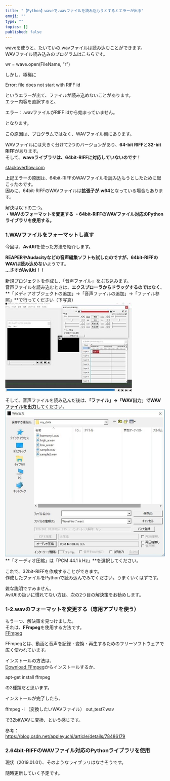 ```yaml
---
title: "【Python】waveで.wavファイルを読み込もうとするとエラーが出る"
emoji: ""
type: ""
topics: []
published: false
---
```


waveを使うと、たいていの.wavファイルは読み込むことができます。  
WAVファイル読み込みのプログラムはこちらです。

wr = wave.open(FileName, "r")

しかし、極稀に

Error: file does not start with RIFF id

というエラーが出て、ファイルが読み込めないことがあります。  
エラー内容を直訳すると、

エラー：.wavファイルがRIFF idから始まっていません。

となります。

この原因は、プログラムではなく、WAVファイル側にあります。

WAVファイルには大きく分けて2つのバージョンがあり、**64-bit RIFF**と**32-bit RIFF**があります。  
そして、**waveライブラリは、64bit-RIFFに対応していないのです！**

[stackoverflow.com](https://stackoverflow.com/questions/25672289/failed-to-open-file-file-wav-as-a-wav-due-to-file-does-not-start-with-riff-id)

上記エラーの原因は、64bit-RIFFのWAVファイルを読み込もうとしたために起こったのです。  
因みに、64bit-RIFFのWAVファイルは**拡張子が.w64**となっている場合もあります。

  
解決は以下の二つ。  
**・WAVのフォーマットを変更する** 
**・64bit-RIFFのWAVファイル対応のPythonライブラリを使用する。**

  
### 1.WAVファイルをフォーマットし直す

今回は、**AviUtl**を使った方法を紹介します。

**REAPERやAudacityなどの音声編集ソフトも試したのですが、64bit-RIFFのWAVは読み込めない**ようです。  
**...さすがAviUtl！！**

新規プロジェクトを作成し、「音声ファイル」をぶち込みます。  
音声ファイルを読み込むときは、**エクスプローラからドラッグするのではなく**、**「メディアオブジェクトの追加」→「音声ファイルの追加」→「ファイル参照」**で行ってください（下写真）  
![f:id:pythonjacascript:20190101124224j:plain](/images/ppythonjacascript2019010120190101124224.jpg "f:id:pythonjacascript:20190101124224j:plain")

そして、音声ファイルを読み込んだ後は、**「ファイル」→「WAV出力」でWAVファイルを出力**してください。  
![f:id:pythonjacascript:20190101124510j:plain](/images/ppythonjacascript2019010120190101124510.jpg "f:id:pythonjacascript:20190101124510j:plain")  
**「オーディオ圧縮」は「PCM 44.1ｋHz」**を選択してください。

これで、32bit-RIFFを作成することができます。  
作成したファイルをPythonで読み込んでみてください。うまくいくはずです。

雑な説明ですみません。  
AviUtlの扱いに慣れてない方は、次の2つ目の解決策をお勧めします。  
  
### 1-2.wavのフォーマットを変更する（専用アプリを使う）

もう一つ、解決策を見つけました。  
それは、**FFmpeg**を使用する方法です。  
[FFmpeg](https://www.ffmpeg.org/)

FFmpegとは、動画と音声を記録・変換・再生するためのフリーソフトウェアで広く使われています。

インストールの方法は、  
[Download FFmpeg](https://www.ffmpeg.org/download.html)からインストールするか、

apt-get install ffmpeg

の2種類だと思います。

インストールが完了したら、

ffmpeg -i （変換したいWAVファイル） out_test7.wav

で32bitWAVに変換、という感じです。

参考：  
<https://blog.csdn.net/appleyuchi/article/details/78486179>
  
  
### 2.64bit-RIFFのWAVファイル対応のPythonライブラリを使用

現状（2019.01.01）、そのようなライブラリはなさそうです。

随時更新していく予定です。